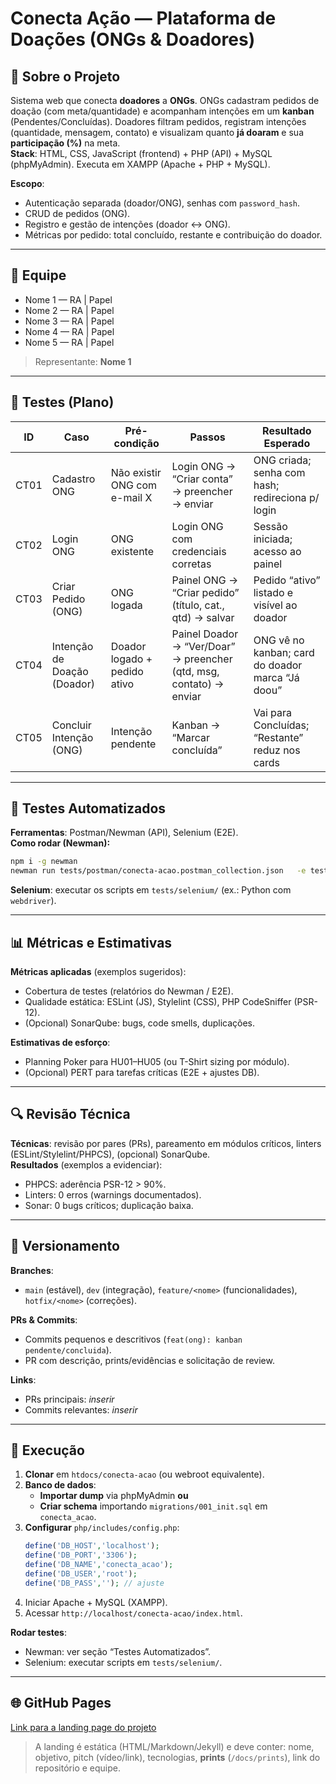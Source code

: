 # Conecta Ação — Plataforma de Doações (ONGs & Doadores)

## 🎯 Sobre o Projeto
Sistema web que conecta **doadores** a **ONGs**. ONGs cadastram pedidos de doação (com meta/quantidade) e acompanham intenções em um **kanban** (Pendentes/Concluídas). Doadores filtram pedidos, registram intenções (quantidade, mensagem, contato) e visualizam quanto **já doaram** e sua **participação (%)** na meta.  
**Stack**: HTML, CSS, JavaScript (frontend) + PHP (API) + MySQL (phpMyAdmin). Executa em XAMPP (Apache + PHP + MySQL).

**Escopo**:
- Autenticação separada (doador/ONG), senhas com `password_hash`.
- CRUD de pedidos (ONG).
- Registro e gestão de intenções (doador ↔ ONG).
- Métricas por pedido: total concluído, restante e contribuição do doador.

---

## 👥 Equipe
- Nome 1 — RA | Papel  
- Nome 2 — RA | Papel  
- Nome 3 — RA | Papel  
- Nome 4 — RA | Papel  
- Nome 5 — RA | Papel  

> Representante: **Nome 1**

---

## 🧪 Testes (Plano)
| ID  | Caso                              | Pré-condição                    | Passos                                                             | Resultado Esperado                                   |
|-----|-----------------------------------|----------------------------------|--------------------------------------------------------------------|------------------------------------------------------|
| CT01| Cadastro ONG                      | Não existir ONG com e-mail X     | Login ONG → “Criar conta” → preencher → enviar                     | ONG criada; senha com hash; redireciona p/ login     |
| CT02| Login ONG                         | ONG existente                    | Login ONG com credenciais corretas                                 | Sessão iniciada; acesso ao painel                    |
| CT03| Criar Pedido (ONG)                | ONG logada                       | Painel ONG → “Criar pedido” (título, cat., qtd) → salvar           | Pedido “ativo” listado e visível ao doador           |
| CT04| Intenção de Doação (Doador)       | Doador logado + pedido ativo     | Painel Doador → “Ver/Doar” → preencher (qtd, msg, contato) → enviar| ONG vê no kanban; card do doador marca “Já doou”     |
| CT05| Concluir Intenção (ONG)           | Intenção pendente                | Kanban → “Marcar concluída”                                        | Vai para Concluídas; “Restante” reduz nos cards      |

---

## 🤖 Testes Automatizados
**Ferramentas**: Postman/Newman (API), Selenium (E2E).  
**Como rodar (Newman):**
```bash
npm i -g newman
newman run tests/postman/conecta-acao.postman_collection.json   -e tests/postman/local.postman_environment.json
```
**Selenium**: executar os scripts em `tests/selenium/` (ex.: Python com `webdriver`).

---

## 📊 Métricas e Estimativas
**Métricas aplicadas** (exemplos sugeridos):
- Cobertura de testes (relatórios do Newman / E2E).
- Qualidade estática: ESLint (JS), Stylelint (CSS), PHP CodeSniffer (PSR-12).
- (Opcional) SonarQube: bugs, code smells, duplicações.

**Estimativas de esforço**:
- Planning Poker para HU01–HU05 (ou T-Shirt sizing por módulo).
- (Opcional) PERT para tarefas críticas (E2E + ajustes DB).

---

## 🔍 Revisão Técnica
**Técnicas**: revisão por pares (PRs), pareamento em módulos críticos, linters (ESLint/Stylelint/PHPCS), (opcional) SonarQube.  
**Resultados** (exemplos a evidenciar):
- PHPCS: aderência PSR-12 > 90%.  
- Linters: 0 erros (warnings documentados).  
- Sonar: 0 bugs críticos; duplicação baixa.

---

## 🔧 Versionamento
**Branches**:
- `main` (estável), `dev` (integração), `feature/<nome>` (funcionalidades), `hotfix/<nome>` (correções).

**PRs & Commits**:
- Commits pequenos e descritivos (`feat(ong): kanban pendente/concluida`).
- PR com descrição, prints/evidências e solicitação de review.

**Links**:
- PRs principais: _inserir_  
- Commits relevantes: _inserir_

---

## 🚀 Execução
1. **Clonar** em `htdocs/conecta-acao` (ou webroot equivalente).  
2. **Banco de dados**:  
   - **Importar dump** via phpMyAdmin **ou**  
   - **Criar schema** importando `migrations/001_init.sql` em `conecta_acao`.  
3. **Configurar** `php/includes/config.php`:
   ```php
   define('DB_HOST','localhost');
   define('DB_PORT','3306');
   define('DB_NAME','conecta_acao');
   define('DB_USER','root');
   define('DB_PASS',''); // ajuste
   ```
4. Iniciar Apache + MySQL (XAMPP).  
5. Acessar `http://localhost/conecta-acao/index.html`.

**Rodar testes**:
- Newman: ver seção “Testes Automatizados”.  
- Selenium: executar scripts em `tests/selenium/`.

---

## 🌐 GitHub Pages
[Link para a landing page do projeto](https://seuusuario.github.io/repositorio)

> A landing é estática (HTML/Markdown/Jekyll) e deve conter: nome, objetivo, pitch (vídeo/link), tecnologias, **prints** (`/docs/prints`), link do repositório e equipe.